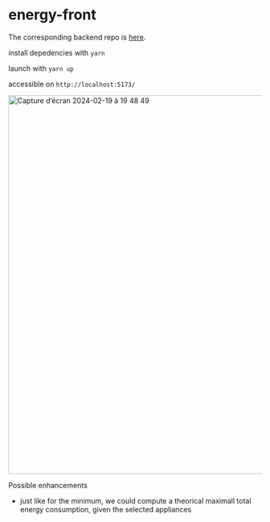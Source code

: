 # energy-front

The corresponding backend repo is [here](https://github.com/LukaBch/energy-back).

install depedencies with `yarn`

launch with `yarn up`

accessible on `http://localhost:5173/`


<img width="752" alt="Capture d’écran 2024-02-19 à 19 48 49" src="https://github.com/LukaBch/energy-front/assets/61993356/874d1794-3e9a-4f2d-8203-d99db4490aea">


Possible enhancements
* just like for the minimum, we could compute a theorical maximall total energy consumption, given the selected appliances
